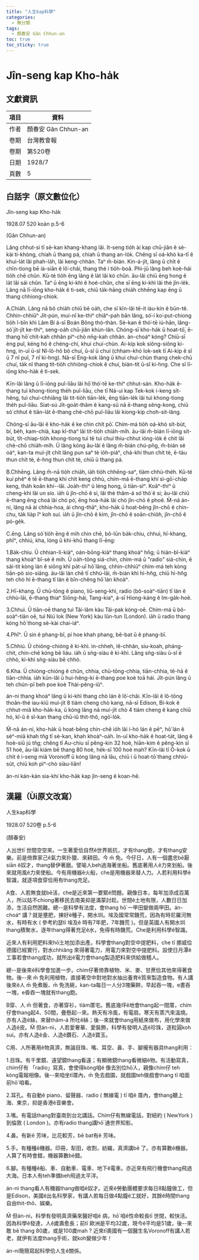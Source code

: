 ```yaml
---
title: "人生kap科學"
categories:
  - 無分類
tags:
  - 顏春安 Gân Chhun-an
toc: true
toc_sticky: true
---
```


# Jîn-seng kap Kho-ha̍k

## 文獻資訊

| 項目 | 資料 |
|---|---|
| 作者 | 顏春安 Gân Chhun-an |
| 卷期 | 台灣教會報 |
| 卷期 | 第520卷 |
| 日期 | 1928/7 |
| 頁數 | 5 |

## 白話字（原文數位化）

Jîn-seng kap Kho-ha̍k

1928.07 520 koàn p.5-6

(Gân Chhun-an)

Lâng chhut-sì tī sè-kan khang-khang lâi. It-seng tio̍h ài kap chū-jiân ê sè-kài tí-khòng, chiah ū thang pá, chiah ū thang an-lo̍k. Chêng sī oá-khò ka-tī ê khuì-la̍t lâi phah-la̍h, lâi keng-chhân. Taⁿ m̄-bián. Kin-á-ji̍t, lâng ū chi̍t ê chīn-tiong bē ià-siān ê lô͘-châi, thang thè i tio̍h-boâ. Phì-jū lâng beh koè-hái tio̍h chē chûn. Kū-té tio̍h ēng lâng ê la̍t lâi kò chûn. āu-lâi chiū ēng hong ê la̍t lâi sái chûn. Taⁿ ū ēng ki-khì ê hoé-chûn, che sī ēng ki-khì lâi thè jîn-le̍k. Lâng nā lī-iōng kho-ha̍k ê tì-sek, chiū ta̍k-hāng chia̍h chhēng kap ēng ū thang chhiong-chiok.

A.Chia̍h. Lâng nā bô chia̍h chiū bē oa̍h, che sī kīn-lâi tē-it iàu-kín ê būn-tê. Chhin-chhiūⁿ Ji̍t-pún, muí-nî ke-thiⁿ chiâⁿ-pah bān lâng, só͘-í ko͘-put-chiong tio̍h î-bîn khì Lâm Bí á-sī Boán Bông thó-thàn. Sè-kan ê thó͘-tē iú-hān, lâng-sò͘ ji̍t-ji̍t ke-thiⁿ, seng-oa̍h chū-jiân khùn-lân. Chóng-sī kho-ha̍k ū hoat-tō͘, ē-thang hō͘ chi̍t-kah chhân pìⁿ-chò nn̄g-kah chhân. àn-choáⁿ kóng? Chiū-sī èng puî, kéng hó ê chéng-chí, khui chuí-chùn. Ai-ki̍p kok siông-siông ki-hng, in-uī ū-sî Nî-lô-hô bô chuí, ū-sî ū chuí (chham-khó Iok-sek tī Ai-ki̍p ê sî ū 7 nî puî, 7 nî ki-hng). Nā-sī Eng-kok lâng ū khui chuí-chùn thang chek-chū chuí, ta̍k nî thang tit-tio̍h chhiòng-chiok ê chuí, bián-tit ū-sî ki-hng. Che sī lī-iōng kho-ha̍k ê tì-sek.

Kīn-lâi lâng ū lī-iōng puî-liāu lâi hō͘ thó͘-tē ke-thiⁿ chhut-sán. Kho-ha̍k ē-thang tuì khong-tiong the̍h puî-liāu, che tī Ná-ui kap Tek-kok í-keng si̍t-hêng, tuì chuí-chhiâng lâi tit-tio̍h tiān-le̍k, ēng tiān-le̍k lâi tuì khong-tiong the̍h puî-liāu. Siat-sú Ji̍t-goa̍t-thâm ê kang-sū nā ē-thang sêng-kong, chiū só͘ chhut ê tiān-la̍t ē-thang chè-chō puî-liāu lâi kiong-kip choh-sit-lâng.

Chóng-sī āu-lâi ê kho-ha̍k ē ke chìn chi̍t pō͘. Chím-má tio̍h oá-khò si̍t-bu̍t, bí, be̍h, kam-chià, kap kî-thaⁿ lâi tit-tio̍h chia̍h-mi̍h. āu-lâi m̄-bián lī-iōng si̍t-bu̍t, ti̍t-chiap-tio̍h khong-tiong tuì tē tuì chuí thiu-chhut ióng-io̍k ê chit lâi chè-chō chia̍h-mi̍h. Ū lâng kóng āu-lâi ê lâng m̄-bián chú-pn̄g, m̄-bián sé oáⁿ, kan-ta muí-ji̍t chi̍t lâng pun saⁿ tè io̍h-piáⁿ, chá-khí thun chi̍t tè, ē-tàu thun chi̍t tè, ê-hng thun chi̍t tè, chiū ū thang pá.

B.Chhēng. Lâng m̄-nā tio̍h chia̍h, ia̍h tio̍h chhēng-saⁿ, tiàm chhù-the̍h. Kū-té kuí phêⁿ ê tē ē-thang khí chi̍t keng chhù, chím-má ē-thang khí sì-gō͘-cha̍p keng, tha̍h koân khí--lâi. Joa̍h-thiⁿ ū léng hong, ū tiān-sìⁿ. Koâⁿ-thiⁿ ū cheng-khì lâi un sio. ia̍h ū jîn-chō ê si, lâi thè thâm-á só͘ thò͘ ê si; āu-lâi chiū ē-thang ēng choá lâi chò pò͘, ēng hoà-ha̍k lâi chò jîn-chō ê phoê. M̄-nā án-ni, lâng nā ài chhia-hoa, ài chng-thāⁿ, kho-ha̍k ū hoat-bêng jîn-chō ê chin-chu, ta̍k lia̍p îⁿ koh suí. ia̍h ū jîn-chō ê kim, jîn-chō ê soān-chio̍h, jîn-chō ê pó-ge̍k.

C.ēng. Lâng só͘ tio̍h ēng ê mi̍h chin chē, bô-lūn ba̍k-chiu, chhuì, hī-khang, phīⁿ, chhiú, kha, lóng ū khì-khū thang lī-ēng:

1.Ba̍k-chiu. Ū chhian-lí-kiàⁿ, oán-bōng-kiàⁿ thang khoàⁿ hn̄g; ū hián-bî-kiàⁿ thang khoàⁿ bî-sè ê mi̍h. Ū oa̍h-tōng siá-chin, chím-má ū "radio" siá-chin, ē sái-tit kòng lán ê siōng khì pa̍t-uī hō͘ lâng, chhin-chhiūⁿ chím-má teh kòng tiān-pò sio-siāng. āu-lâi lán chē tī chhù-lāi, m̄-bián khì hì-hn̂g, chiū hì-hn̂g teh chò hì ē-thang tī lán ê bīn-chêng hō͘ lán khoàⁿ.

2.Hī-khang. Ū chū-tōng ê piano, liû-seng-khì, radio (bô-soàⁿ-tiān) tī lán ê chhù-lāi, ē-thang thiaⁿ Siōng-hái, Tang-kiaⁿ, á-sī Hiong-káng ê Im-ga̍k-hoē.

3.Chhuì. Ū tiān-oē thang tuì Tâi-lâm kàu Tâi-pak kóng-oē. Chím-má ū bô-soàⁿ-tiān oē, tuì Niú Iok (New York) kàu lûn-tun (London). ia̍h ū radio thang kóng hō͘ thong sè-kài chai-iáⁿ.

4.Phīⁿ. Ū sin ê phang-bī, pí hoe khah phang, bē-bat ū ê phang-bī.

5.Chhiú. Ū chióng-chióng ê ki-khì. ìn-chheh, lê-chhân, siu-koah, pháng-chit, chin-chē kóng bē liáu. ia̍h ū sǹg-siàu ê ki-khì. Lâng sǹg-siàu ū-sî ē chhò, ki-khì sǹg-siàu bē chhò.

6.Kha. Ū chióng-chióng ê chûn, chhia, chū-tōng-chhia, tiān-chhia, tē-hā ê tiān-chhia. ia̍h kūn-lâi ū hui-hêng-ki ē-thang poe koè toā hái. Ji̍t-pún lâng ū teh chún-pī beh poe koè Thài-pêng-iûⁿ.

án-ni thang khoàⁿ lâng ū ki-khì thang chò lán ê lô͘-châi. Kīn-lâi ê lô-tōng thoân-thé iau-kiû muí-ji̍t 8 tiám cheng chò kang, nā-sī Edison, Bí-kok ê chhut-miâ kho-ha̍k-ka, ū kóng lâng nā muí-ji̍t chò 4 tiám cheng ê kang chiū hó, kî-û ê sî-kan thang chū-iû thit-thô, ngō͘-lo̍k.

M̄-nā án-ni, kho-ha̍k ū hoat-bêng chin-chē io̍h lâi i-hó lán ê pēⁿ, hō͘ lán ê sèⁿ-miā khah tn̂g tī sè-kan, khah khoàⁿ-oa̍h. In-uī kho-ha̍k ê hoat-ta̍t, lâng ê hoè-siū jú tn̂g; chêng tī Au-chiu sī pêng-kin 32 hoè, hiān-kim ê pêng-kin sī 51 hoè, āu-lâi kiám bē thang 80 hoè, he̍k-sī 100 hoè mah? Kīn-lâi tī Ò-kok ū chi̍t ê i-seng miâ Voronoff ū kóng lâng nā lāu, chiū i ū hoat-tō͘ thang chhiú-su̍t, chiū koh pìⁿ-chò siàu-liân!

án-ni kán-kán sia-khí kho-ha̍k kap jîn-seng ê koan-hē.

## 漢羅（Ùi原文改寫）

人生kap科學

1928.07 520卷 p.5-6

(顏春安)

人出世tī 世間空空來。一生著愛佮自然ê世界抵抗，才有thang飽，才有thang安樂。前是倚靠家己ê氣力來扑獵、來耕田。今 m̄ 免。今仔日，人有一個盡忠bē厭siān ê奴才，thang替伊著磨。譬喻人beh過海著坐船。舊底著用人ê力來划船。後來就用風ê力來使船。今有用機器ê火船，che是用機器來替人力。人若利用科學ê智識，就逐項食穿佮用有thang充足。

A食、人若無食就bē活，che是近來第一要緊ê問題。親像日本，每年加添成百萬人，所以姑不chiong著移民去南美抑是滿蒙討趁。世間ê土地有限，人數日日加添，生活自然困難。總--是科學有法度，會thang hō͘ 一甲田變做兩甲田。án-choáⁿ 講？就是壅肥，揀好ê種子，開水圳。埃及國常常饑荒，因為有時尼羅河無水，有時有水 ( 參考約瑟tī 埃及ê 時有7年肥，7年饑荒 )。但是英國人有開水圳thang積聚水，逐年thang得著充足ê水，免得有時饑荒。Che是利用科學ê智識。

近來人有利用肥料來hō͘土地加添出產。科學會thang對空中提肥料，che tī 挪威佮德國已經實行，對水chhiâng 來得著電力，用電力來對空中提肥料。設使日月潭ê工事若會thang成功，就所出ê電力會thang製造肥料來供給做穡人。

總--是後來ê科學會加進一步。chím仔著倚靠植物、米、麥、甘蔗佮其他來得著食物。後--來 m̄ 免利用植物，直接著空中對地對水抽出養育ê質來製造食物。有人講後來ê人 m̄ 免煮飯、m̄ 免洗碗，kan-ta每日一人分3塊藥餅，早起吞一塊，e晝吞一塊，e昏吞一塊就有thang飽。

B穿、人 m̄ 但著食，亦著穿衫，tiàm厝宅。舊底幾坪ê地會thang起一間厝，chím仔會thang起4、50間，疊懸起--來。熱天有冷風，有電扇。寒天有蒸汽來溫燒。亦有人造ê絲，來替thâm-á 所吐ê絲；後--來就會thang用紙來做布，用化學來做人造ê皮。M̄ 但án-ni，人若愛奢華、愛裝飾，科學有發明人造ê珍珠，逐粒圓koh suí。亦有人造ê金、人造ê鑽石、人造ê寶玉。

C用、人所著用ê物真濟，無論目珠、嘴、耳空、鼻、手、腳攏有器具thang利用：

1.目珠。有千里鏡、遠望鏡thang看遠；有顯微鏡thang看微細ê物。有活動寫真，chím仔有 「radio」寫真，會使得kòng咱ê 像去別位hō͘人，親像chím仔 teh kòng電報相像。後--來咱坐tī厝內，m̄ 免去戲園，就戲園teh做戲會thang tī 咱面前hō͘ 咱看。

2.耳孔。有自動ê piano、留聲器、radio ( 無線電 ) tī 咱ê 厝內，會thang聽上海、東京，抑是香港ê音樂會。

3.嘴。有電話thang對臺南到台北講話。Chím仔有無線電話，對紐約 ( NewYork ) 到倫敦 ( London )。亦有radio thang講hō͘ 通世界知影。

4.鼻。有新ê 芳味，比花較芳，bē bat有ê 芳味。

5.手。有種種ê機器。印冊，犁田，收割，紡織，真濟講bē 了。亦有算數ê機器。人算了有時會錯，機器算數bē錯。

6.腳。有種種ê船、車、自動車、電車、地下ê電車。亦近來有飛行機會thang飛過大海。日本人有teh準備beh飛過太平洋。

án-ni thang看人有機器thang做咱ê奴才。近來ê勞動團體要求每日8點鐘做工，但是Edison，美國ê出名科學家，有講人若每日做4點鐘ê工就好，其餘ê時間thang自由thit-thô、娛樂。

M̄ 但án-ni，科學有發明真濟藥來醫好咱ê 病，hō͘ 咱ê性命較長tī 世間，較快活。因為科學ê發達，人ê歲壽愈長；前tī 歐洲是平均32歲，現今ê平均是51歲，後--來敢 bē thang 80歲，或是100歲mah ? 近來tī奧國有一個醫生名Voronoff有講人若老，就伊有法度thang手術，就koh變做少年！

án-ni簡簡寫起科學佮人生ê關係。
